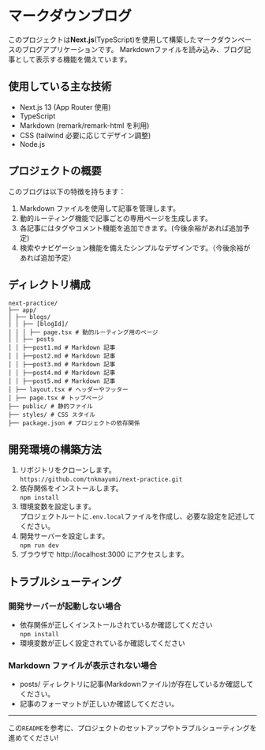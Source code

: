# マークダウンブログ

このプロジェクトは**Next.js**(TypeScript)を使用して構築したマークダウンベースのブログアプリケーションです。
Markdownファイルを読み込み、ブログ記事として表示する機能を備えています。

## 使用している主な技術

- Next.js 13 (App Router 使用)
- TypeScript
- Markdown (remark/remark-html を利用)
- CSS (tailwind 必要に応じてデザイン調整)
- Node.js

## プロジェクトの概要

このブログは以下の特徴を持ちます：

1. Markdown ファイルを使用して記事を管理します。
2. 動的ルーティング機能で記事ごとの専用ページを生成します。
3. 各記事にはタグやコメント機能を追加できます。(今後余裕があれば追加予定)
4. 検索やナビゲーション機能を備えたシンプルなデザインです。（今後余裕があれば追加予定）

## ディレクトリ構成

```
next-practice/
├── app/
│ ├── blogs/
│ │ ├── [blogId]/
│ │ │ ├── page.tsx # 動的ルーティング用のページ
│ │ ├── posts
│ │ ├──post1.md # Markdown 記事
│ │ ├──post2.md # Markdown 記事
│ │ ├──post3.md # Markdown 記事
│ │ ├──post4.md # Markdown 記事
│ │ ├──post5.md # Markdown 記事
│ ├── layout.tsx # ヘッダーやフッター
│ ├── page.tsx # トップページ
├── public/ # 静的ファイル
├── styles/ # CSS スタイル
├── package.json # プロジェクトの依存関係
```

## 開発環境の構築方法

1. リポジトリをクローンします。  
   `https://github.com/tnkmayumi/next-practice.git`
2. 依存関係をインストールします。  
   `npm install`
3. 環境変数を設定します。  
   プロジェクトルートに`.env.local`ファイルを作成し、必要な設定を記述してください。
4. 開発サーバーを設定します。  
   `npm run dev`
5. ブラウザで http://localhost:3000 にアクセスします。

## トラブルシューティング

### 開発サーバーが起動しない場合

- 依存関係が正しくインストールされているか確認してください  
  `npm install`
- 環境変数が正しく設定されているか確認してください

### Markdown ファイルが表示されない場合

- posts/ ディレクトリに記事(Markdownファイル)が存在しているか確認してください。
- 記事のフォーマットが正しいか確認してください。

---

この`README`を参考に、プロジェクトのセットアップやトラブルシューティングを進めてください!
